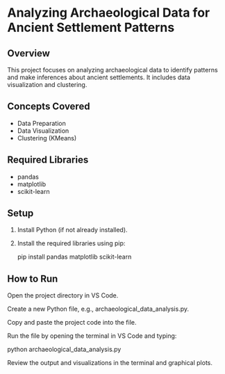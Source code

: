 
# Analyzing Archaeological Data for Ancient Settlement Patterns

## Overview

This project focuses on analyzing archaeological data to identify patterns and make inferences about ancient settlements. It includes data visualization and clustering.

## Concepts Covered

- Data Preparation
- Data Visualization
- Clustering (KMeans)

## Required Libraries

- pandas
- matplotlib
- scikit-learn

## Setup

1. Install Python (if not already installed).
2. Install the required libraries using pip:
   
   pip install pandas matplotlib scikit-learn

## How to Run

Open the project directory in VS Code.

Create a new Python file, e.g., archaeological_data_analysis.py.

Copy and paste the project code into the file.

Run the file by opening the terminal in VS Code and typing:

python archaeological_data_analysis.py

Review the output and visualizations in the terminal and graphical plots.